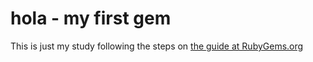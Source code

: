 hola - my first gem
===================

This is just my study following the steps on [the guide at RubyGems.org][gemguide]

[gemguide]: http://guides.rubygems.org/make-your-own-gem/
